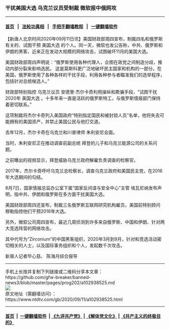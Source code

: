 ### 干扰美国大选 乌克兰议员受制裁 微软报中俄网攻
------------------------

#### [首页](https://github.com/gfw-breaker/banned-news3/blob/master/README.md) &nbsp;&nbsp;|&nbsp;&nbsp; [法轮功真相](https://github.com/begood0513/basic/blob/master/README.md)  &nbsp;&nbsp;|&nbsp;&nbsp; [手把手翻墙教程](https://github.com/gfw-breaker/guides/wiki)  &nbsp;&nbsp;|&nbsp;&nbsp; [一键翻墙软件](https://github.com/gfw-breaker/nogfw/blob/master/README.md)  



<div><div class="post_content" itemprop="articleBody">
 <p>
  【新唐人北京时间2020年09月11日讯】美国财政部周四宣布，制裁四名和俄罗斯有关的、试图干预
  <ok href="https://www.ntdtv.com/gb/美国大选.htm">
   美国大选
  </ok>
  的个人。同一天，微软也发公告称，中共、俄罗斯和伊朗的黑客，近来正在发动大规模的网络攻击，试图破坏11月的美国大选。
 </p>
 <p>
  美国财政部周四声明说：“俄罗斯使用各种代理人，企图在政党之间制造分歧，推动内部分裂来影响选民。 这是莫斯科更广泛地破坏民主国家和机构的一部分。在美国，俄罗斯使用了各种各样的干扰手段，利用各种参与者瞄准我们的选举程序，包括针对总统候选人。”
 </p>
 <p>
  财政部特别指控
  <ok href="https://www.ntdtv.com/gb/乌克兰议员.htm">
   乌克兰议员
  </ok>
  安德里·杰尔卡奇利用操纵和欺骗手段，“试图干扰2020年
  <ok href="https://www.ntdtv.com/gb/美国大选.htm">
   美国大选
  </ok>
  。十多年来一直是活跃的俄罗斯特工，与俄罗斯情报部门保持着密切联系。”
 </p>
 <p>
  这项制裁将杰尔卡奇列入美国政府“特别指定国民和被封锁人员”名单，他将失去可能拥有的美国资产，并禁止美国公民与他打交道。
 </p>
 <p>
  去年12月，杰尔卡奇在乌克兰和川普律师 朱利安尼会面。
 </p>
 <p>
  当时，朱利安尼正在推动调查前副总统 拜登的儿子和乌克兰能源公司的关系问题。
 </p>
 <p>
  之前曝出的视频显示，拜登威胁乌克兰政府解雇负责调查的检察官。
 </p>
 <p>
  2017年，杰尔卡奇呼吁乌克兰总检察长，调查乌克兰政府和美国民主党，在2016年大选期间的勾结。
 </p>
 <p>
  8月7日，国家情报总监办公室下属“国家反间谍与安全中心”主管 埃瓦尼纳发布声明，指中共、伊朗和俄罗斯在多方面干扰美国大选。
 </p>
 <p>
  美国财政部周四还宣布，制裁三名俄罗斯互联网研究机构雇员，美国前特别顾问 穆勒指控他们干预2016年大选。
 </p>
 <p>
  另外，微软公司周四宣布，最近几周侦测到许多来自俄罗斯、中国和伊朗、针对两大竞选阵营的网络攻击。
 </p>
 <p>
  其中代号为“Zirconium”的中国黑客组织，2020年3月到9月，针对和竞选活动密切相关的人士，以及国际事务组织和个人，发起数千次攻击。
 </p>
 <p>
  新唐人记者毕心慈、 陈海月综合报导
 </p>
 <div class="single_ad">
 </div>
</div>
</div>
<hr/>
手机上长按并复制下列链接或二维码分享本文章：<br/>
https://github.com/gfw-breaker/banned-news3/blob/master/pages/prog202/a102938525.md <br/>
<a href='https://github.com/gfw-breaker/banned-news3/blob/master/pages/prog202/a102938525.md'><img src='https://github.com/gfw-breaker/banned-news3/blob/master/pages/prog202/a102938525.md.png'/></a> <br/>
原文地址（需翻墙访问）：https://www.ntdtv.com/gb/2020/09/11/a102938525.html


------------------------
#### [首页](https://github.com/gfw-breaker/banned-news3/blob/master/README.md) &nbsp;|&nbsp; [一键翻墙软件](https://github.com/gfw-breaker/nogfw/blob/master/README.md) &nbsp;| [《九评共产党》](https://github.com/gfw-breaker/9ping.md/blob/master/README.md#九评之一评共产党是什么) | [《解体党文化》](https://github.com/gfw-breaker/jtdwh.md/blob/master/README.md) | [《共产主义的终极目的》](https://github.com/gfw-breaker/gczydzjmd.md/blob/master/README.md)


<img src='http://gfw-breaker.win/banned-news3/pages/prog202/a102938525.md' width='0px' height='0px'/>
